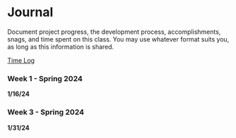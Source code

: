# Journal

Document project progress, the development process, accomplishments, snags, and time spent on this class. 
You may use whatever format suits you, as long as this information is shared.

[Time Log](TimeLog.md)

### Week 1 - Spring 2024

**1/16/24**

### Week 3 - Spring 2024

**1/31/24** 